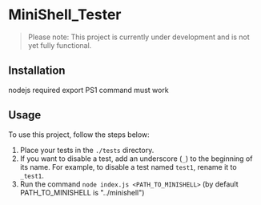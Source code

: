 # MiniShell_Tester

> Please note: This project is currently under development and is not yet fully functional.

## Installation

nodejs required
export PS1 command must work

## Usage

To use this project, follow the steps below:

1. Place your tests in the `./tests` directory.
2. If you want to disable a test, add an underscore (`_`) to the beginning of its name. For example, to disable a test named `test1`, rename it to `_test1`.
3. Run the command `node index.js <PATH_TO_MINISHELL>` (by default PATH_TO_MINISHELL is "../minishell")